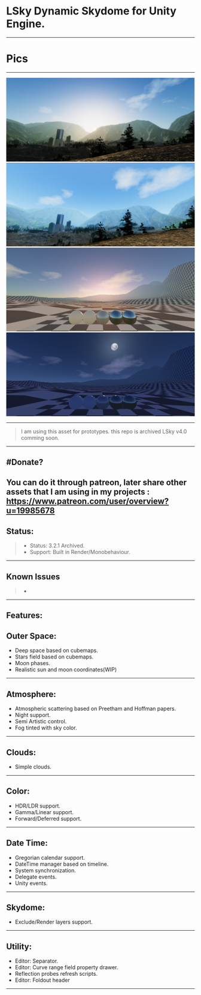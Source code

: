 # LSky Dynamic Skydome for Unity Engine.
-------------

# Pics
-------------

<img src="Pics/Sky0.png">
<img src="Pics/Sky1.png">
<img src="Pics/Sky2.png">
<img src="Pics/Sky3.png">

--------------
> I am using this asset for prototypes. this repo is archived LSky v4.0 comming soon.
--------------

#Donate?
--------------
You can do it through patreon, later share other assets that I am using in my projects : https://www.patreon.com/user/overview?u=19985678
--------------

Status:
-------------

>- Status: 3.2.1 Archived.
>- Support: Built in Render/Monobehaviour.
-------------

Known Issues
-------------
>- 
-------------

Features:
--------------

Outer Space:
--------------
- Deep space based on cubemaps.
- Stars field based on cubemaps.
- Moon phases.
- Realistic sun and moon coordinates(WIP)
--------------
Atmosphere:
--------------
- Atmospheric scattering based on Preetham and Hoffman papers.
- Night support.
- Semi Artistic control.
- Fog tinted with sky color.
--------------
Clouds:
--------------
- Simple clouds.
--------------
Color:
--------------
- HDR/LDR support.
- Gamma/Linear support.
- Forward/Deferred support.
--------------
Date Time:
--------------
- Gregorian calendar support.
- DateTime manager based on timeline.
- System synchronization.
- Delegate events.
- Unity events.
--------------
Skydome:
--------------
- Exclude/Render layers support.
--------------
Utility:
--------------
- Editor: Separator.
- Editor: Curve range field property drawer.
- Reflection probes refresh scripts.
- Editor: Foldout header
--------------
